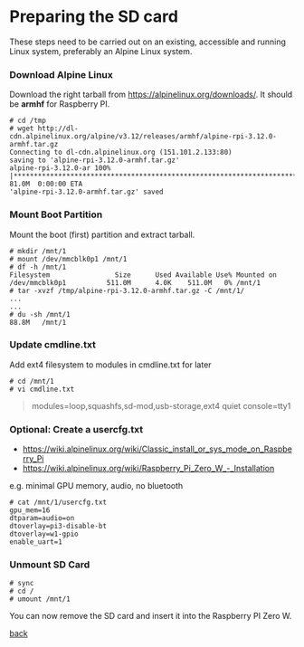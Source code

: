 # Preparing the SD card 
These steps need to be carried out on an existing, accessible and running Linux system, preferably an Alpine Linux system.

### Download Alpine Linux

Download the right tarball from https://alpinelinux.org/downloads/.  It should be **armhf** for Raspberry PI.

```
# cd /tmp
# wget http://dl-cdn.alpinelinux.org/alpine/v3.12/releases/armhf/alpine-rpi-3.12.0-armhf.tar.gz
Connecting to dl-cdn.alpinelinux.org (151.101.2.133:80)
saving to 'alpine-rpi-3.12.0-armhf.tar.gz'
alpine-rpi-3.12.0-ar 100% |*******************************************************************************| 81.0M  0:00:00 ETA
'alpine-rpi-3.12.0-armhf.tar.gz' saved
```

### Mount Boot Partition

Mount the boot (first) partition and extract tarball.

```
# mkdir /mnt/1
# mount /dev/mmcblk0p1 /mnt/1
# df -h /mnt/1
Filesystem                Size      Used Available Use% Mounted on
/dev/mmcblk0p1          511.0M      4.0K    511.0M   0% /mnt/1
# tar -xvzf /tmp/alpine-rpi-3.12.0-armhf.tar.gz -C /mnt/1/
...
...
# du -sh /mnt/1
88.8M   /mnt/1
```

### Update cmdline.txt

Add ext4 filesystem to modules in cmdline.txt for later

```
# cd /mnt/1
# vi cmdline.txt
```

> modules=loop,squashfs,sd-mod,usb-storage,ext4 quiet console=tty1


### Optional: Create a usercfg.txt

* https://wiki.alpinelinux.org/wiki/Classic_install_or_sys_mode_on_Raspberry_Pi
* https://wiki.alpinelinux.org/wiki/Raspberry_Pi_Zero_W_-_Installation

e.g. minimal GPU memory, audio, no bluetooth

```
# cat /mnt/1/usercfg.txt
gpu_mem=16
dtparam=audio=on
dtoverlay=pi3-disable-bt
dtoverlay=w1-gpio
enable_uart=1
```

### Unmount SD Card

```
# sync
# cd /
# umount /mnt/1
```


You can now remove the SD card and insert it into the Raspberry PI Zero W.


[back](https://github.com/lehmanjo/doc-alpine-linux-raspberry-pi-zero-w/blob/master/README.md)

